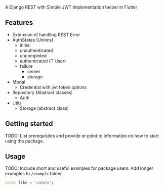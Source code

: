<!-- 
This README describes the package. If you publish this package to pub.dev,
this README's contents appear on the landing page for your package.

For information about how to write a good package README, see the guide for
[writing package pages](https://dart.dev/guides/libraries/writing-package-pages). 

For general information about developing packages, see the Dart guide for
[creating packages](https://dart.dev/guides/libraries/create-library-packages)
and the Flutter guide for
[developing packages and plugins](https://flutter.dev/developing-packages). 
-->

A Django REST with Simple JWT implementation helper in Flutter

## Features

- Extension of handling REST Error
- AuthStates (Unions)
  - initial
  - unauthenticated
  - uncompleted
  - authenticated (T User)
  - failure
    - server
    - storage
- Modal
  - Credential with jwt token options
- Repository (Abstract classes)
  - Auth
- Utils
  - Storage (abstract class)

## Getting started

TODO: List prerequisites and provide or point to information on how to
start using the package.

## Usage

TODO: Include short and useful examples for package users. Add longer examples
to `/example` folder. 

```dart
const like = 'sample';
```
